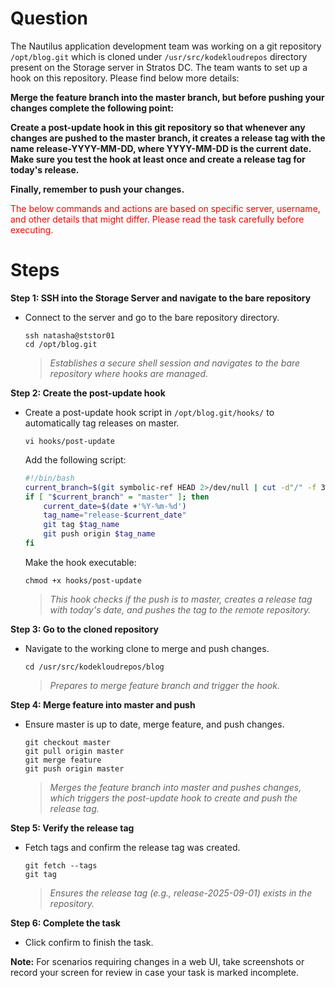 # Question
The Nautilus application development team was working on a git repository `/opt/blog.git` which is cloned under `/usr/src/kodekloudrepos` directory present on the Storage server in Stratos DC. The team wants to set up a hook on this repository. Please find below more details:

**Merge the feature branch into the master branch, but before pushing your changes complete the following point:**

**Create a post-update hook in this git repository so that whenever any changes are pushed to the master branch, it creates a release tag with the name release-YYYY-MM-DD, where YYYY-MM-DD is the current date. Make sure you test the hook at least once and create a release tag for today's release.**

**Finally, remember to push your changes.**

<span style="color: red;">The below commands and actions are based on specific server, username, and other details that might differ. Please read the task carefully before executing.</span>

# Steps

**Step 1: SSH into the Storage Server and navigate to the bare repository**
- Connect to the server and go to the bare repository directory.
  ```
  ssh natasha@ststor01
  cd /opt/blog.git
  ```
  > *Establishes a secure shell session and navigates to the bare repository where hooks are managed.*

**Step 2: Create the post-update hook**
- Create a post-update hook script in `/opt/blog.git/hooks/` to automatically tag releases on master.
  ```
  vi hooks/post-update
  ```
  Add the following script:
  ```bash
  #!/bin/bash
  current_branch=$(git symbolic-ref HEAD 2>/dev/null | cut -d"/" -f 3)
  if [ "$current_branch" = "master" ]; then
      current_date=$(date +'%Y-%m-%d')
      tag_name="release-$current_date"
      git tag $tag_name
      git push origin $tag_name
  fi
  ```
  Make the hook executable:
  ```
  chmod +x hooks/post-update
  ```
  > *This hook checks if the push is to master, creates a release tag with today's date, and pushes the tag to the remote repository.*

**Step 3: Go to the cloned repository**
- Navigate to the working clone to merge and push changes.
  ```
  cd /usr/src/kodekloudrepos/blog
  ```
  > *Prepares to merge feature branch and trigger the hook.*

**Step 4: Merge feature into master and push**
- Ensure master is up to date, merge feature, and push changes.
  ```
  git checkout master
  git pull origin master
  git merge feature
  git push origin master
  ```
  > *Merges the feature branch into master and pushes changes, which triggers the post-update hook to create and push the release tag.*

**Step 5: Verify the release tag**
- Fetch tags and confirm the release tag was created.
  ```
  git fetch --tags
  git tag
  ```
  > *Ensures the release tag (e.g., release-2025-09-01) exists in the repository.*

**Step 6: Complete the task**
- Click confirm to finish the task.

**Note:** For scenarios requiring changes in a web UI, take screenshots or record your screen for review in case your task is marked incomplete.

